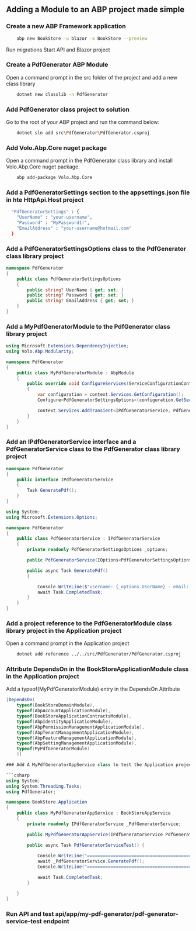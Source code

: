 ## Adding a Module to an ABP project made simple

### Create a new ABP Framework application

```bash
    abp new BookStore -u blazor -o BookStore --preview
```

Run migrations
Start API and Blazor project

### Create a PdfGenerator ABP Module

Open a command prompt in the src folder of the project and add a new class library

```bash
    dotnet new classlib -n PdfGenerator
```

### Add PdfGenerator class project to solution

Go to the root of your ABP project and run the command below:

```bash
    dotnet sln add src\PdfGenerator\PdfGenerator.csproj
```

### Add Volo.Abp.Core nuget package

Open a command prompt in the PdfGenerator class library and install Volo.Abp.Core nuget package.

```bash
    abp add-package Volo.Abp.Core
```

### Add a PdfGeneratorSettings section to the appsettings.json file in hte HttpApi.Host project

```bash
  "PdfGeneratorSettings" : { 
    "UserName" : "your-username", 
    "Password" : "MyPassword1!",
    "EmailAddress" : "your-username@hotmail.com"
  }

```

### Add a PdfGeneratorSettingsOptions class to the PdfGenerator class library project

```csharp
namespace PdfGenerator
{
    public class PdfGeneratorSettingsOptions
    {
        public string? UserName { get; set; }
        public string? Password { get; set; }
        public string? EmailAddress { get; set; }
    }
}
```

### Add a MyPdfGeneratorModule to the PdfGenerator class library project

```csharp
using Microsoft.Extensions.DependencyInjection;
using Volo.Abp.Modularity;

namespace PdfGenerator
{
    public class MyPdfGeneratorModule : AbpModule
    {
        public override void ConfigureServices(ServiceConfigurationContext context)
        {
            var configuration = context.Services.GetConfiguration();
            Configure<PdfGeneratorSettingsOptions>(configuration.GetSection("PdfGeneratorSettings"));

            context.Services.AddTransient<IPdfGeneratorService, PdfGeneratorService>();
        }
    }
}
```

### Add an IPdfGeneratorService interface and a PdfGeneratorService class to the PdfGenerator class library project

```csharp
namespace PdfGenerator
{
    public interface IPdfGeneratorService
    {
        Task GeneratePdf();
    }
}

```

```csharp
using System;
using Microsoft.Extensions.Options;

namespace PdfGenerator
{
    public class PdfGeneratorService : IPdfGeneratorService
    {
        private readonly PdfGeneratorSettingsOptions _options;

        public PdfGeneratorService(IOptions<PdfGeneratorSettingsOptions> options) => _options = options.Value;

        public async Task GeneratePdf()
        {

            Console.WriteLine($"username: {_options.UserName} - email: {_options.EmailAddress}");
            await Task.CompletedTask;
        }
    }
}

```

### Add a project reference to the PdfGeneratorModule class library project in the Application project

Open a command prompt in the Application project

```bash
    dotnet add reference ../../src/PdfGenerator/PdfGenerator.csproj
```

### Attribute DependsOn in the BookStoreApplicationModule class in the Application project

Add a typeof(MyPdfGeneratorModule) entry in the DependsOn Attribute

```csharp
[DependsOn(
    typeof(BookStoreDomainModule),
    typeof(AbpAccountApplicationModule),
    typeof(BookStoreApplicationContractsModule),
    typeof(AbpIdentityApplicationModule),
    typeof(AbpPermissionManagementApplicationModule),
    typeof(AbpTenantManagementApplicationModule),
    typeof(AbpFeatureManagementApplicationModule),
    typeof(AbpSettingManagementApplicationModule),
    typeof(MyPdfGeneratorModule)
    )]

### Add A MyPdfGeneratorAppService class to test the Application project

```csharp
using System;
using System.Threading.Tasks;
using PdfGenerator;

namespace BookStore.Application
{
    public class MyPdfGeneratorAppService : BookStoreAppService
    {
        private readonly IPdfGeneratorService _PdfGeneratorService;

        public MyPdfGeneratorAppService(IPdfGeneratorService PdfGeneratorService) => _PdfGeneratorService = PdfGeneratorService;

        public async Task PdfGeneratorServiceTest() { 
            
            Console.WriteLine("==========================================");
            await _PdfGeneratorService.GeneratePdf();
            Console.WriteLine("==========================================");

            await Task.CompletedTask;
        }

    }
}
```

### Run API and test api/app/my-pdf-generator/pdf-generator-service-test endpoint


